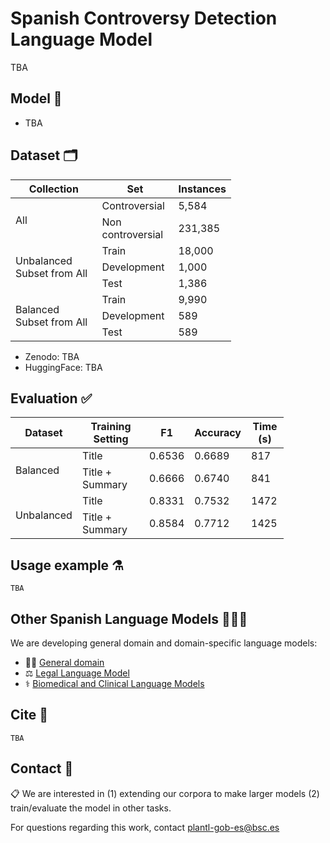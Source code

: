 # Spanish Controversy Detection Language Model

TBA

## Model 🤖
- TBA

## Dataset 🗂️

<table class="tg" style="undefined;table-layout: fixed; width: 353px">
<colgroup>
<col style="width: 150px">
<col style="width: 124px">
<col style="width: 79px">
</colgroup>
<thead>
  <tr>
    <th class="tg-0pky">Collection</th>
    <th class="tg-0pky">Set</th>
    <th class="tg-0pky">Instances</th>
  </tr>
</thead>
<tbody>
  <tr>
    <td class="tg-0pky" rowspan="2">All</td>
    <td class="tg-0pky">Controversial</td>
    <td class="tg-dvpl">5,584</td>
  </tr>
  <tr>
    <td class="tg-0pky">Non controversial</td>
    <td class="tg-dvpl">231,385</td>
  </tr>
  <tr>
    <td class="tg-0pky" rowspan="3">Unbalanced Subset from All</td>
    <td class="tg-0pky">Train</td>
    <td class="tg-dvpl">18,000</td>
  </tr>
  <tr>
    <td class="tg-0pky">Development</td>
    <td class="tg-dvpl">1,000</td>
  </tr>
  <tr>
    <td class="tg-0pky">Test</td>
    <td class="tg-dvpl">1,386</td>
  </tr>
  <tr>
    <td class="tg-0pky" rowspan="3">Balanced Subset from All</td>
    <td class="tg-0pky">Train</td>
    <td class="tg-dvpl">9,990</td>
  </tr>
  <tr>
    <td class="tg-0pky">Development</td>
    <td class="tg-dvpl">589</td>
  </tr>
  <tr>
    <td class="tg-0pky">Test</td>
    <td class="tg-dvpl">589</td>
  </tr>
</tbody>
</table>

- Zenodo: TBA
- HuggingFace: TBA

## Evaluation ✅
<table style="undefined;table-layout: fixed; width: 437px">
<colgroup>
<col style="width: 107px">
<col style="width: 138px">
<col style="width: 60px">
<col style="width: 68px">
<col style="width: 64px">
</colgroup>
<thead>
  <tr>
    <th>Dataset</th>
    <th>Training Setting</th>
    <th>F1</th>
    <th>Accuracy</th>
    <th>Time (s)</th>
  </tr>
</thead>
<tbody>
  <tr>
    <td rowspan="2">Balanced</td>
    <td>Title</td>
    <td>0.6536</td>
    <td>0.6689</td>
    <td>817</td>
  </tr>
  <tr>
    <td>Title + Summary</td>
    <td>0.6666</td>
    <td>0.6740</td>
    <td>841</td>
  </tr>
  <tr>
    <td rowspan="2">Unbalanced</td>
    <td>Title</td>
    <td>0.8331</td>
    <td>0.7532</td>
    <td>1472</td>
  </tr>
  <tr>
    <td>Title + Summary</td>
    <td>0.8584</td>
    <td>0.7712</td>
    <td>1425</td>
  </tr>
</tbody>
</table>

## Usage example ⚗️
```
TBA
```

## Other Spanish Language Models 👩‍👧‍👦
We are developing general domain and domain-specific language models:
- 💃🏻  [General domain](https://github.com/PlanTL-GOB-ES/lm-spanish)
- ⚖️ [Legal Language Model](https://github.com/PlanTL-GOB-ES/lm-legal-es)
- ⚕️ [Biomedical and Clinical Language Models](https://github.com/PlanTL-GOB-ES/lm-biomedical-clinical-es) 

## Cite 📣
```
TBA
```

## Contact 📧
📋 We are interested in (1) extending our corpora to make larger models (2) train/evaluate the model in other tasks.

For questions regarding this work, contact <plantl-gob-es@bsc.es>

